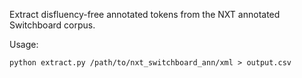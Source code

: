 Extract disfluency-free annotated tokens from the NXT annotated Switchboard corpus.

Usage:
```{python}
python extract.py /path/to/nxt_switchboard_ann/xml > output.csv
```
